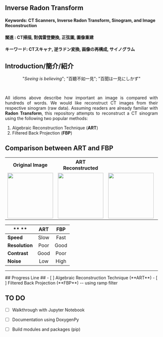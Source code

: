 ## Inverse Radon Transform ##

#### Keywords: CT Scanners, Inverse Radon Transform, Sinogram, and Image Reconstruction  ####
#### 關進     : CT掃描, 對偶雷登變換, 正弦圖, 圖像重建                                        ####
#### キーワード: CTスキャナ, 逆ラドン変換, 画像の再構成, サイノグラム                            ####


## Introduction/簡介/紹介 ##
<p align="center">"<i>Seeing is believing</i>"; "百聽不如一見"</center>; "百聞は一見にしかず"</p> <br />

<p align="justify">All idioms above describe how important an image is compared with hundreds of words. We would like reconstruct CT images from their respective sinogram (raw data). Assuming readers are already familiar with <b>Radon Transform</b>, this repository attempts to reconstruct a CT sinogram using the following two popular methods:</p>

<ol>
  <li /> Algebraic Reconstruction Technique (<b>ART</b>) </li>
  <li /> Filtered Back Projection (<b>FBP</b>) </li>
</ol>

## Comparison between ART and FBP ##
<table>
  <tr>
    <th>Original Image </th> <th>ART Reconstructed <th> </th> <th>FBP Reconstructed </th>
  </tr>
  <tr>
    <td> <image src="./reconstructed/shepp_logan_original.png" height="150" width="150"> </td>
    <td> <image src="./reconstructed/shepp_logan_ART.png" height="150" width="150"> </td>
    <td> <image src="./reconstructed/shepp_logan_FBP.png" height="150" width="150"> </td>
</tr>
</table>

|**        **|**ART**|**FBP**|
|----------|:----------:|:----------:|
| **Speed**      | Slow       | Fast       |
| **Resolution** | Poor       | Good       | 
| **Contrast**   | Good       | Poor       |
| **Noise**      | Low        | High       |

<hr />
## Progress Line ##
- [ ] Algebraic Reconstruction Technique (**ART**)
- [ ] Filtered Back Projection (**FBP**) -- using ramp filter 

## TO DO ##
- [ ] Walkthrough with Jupyter Notebook
- [ ] Documentation using DoxygenPy
- [ ] Build modules and packages (pip)


